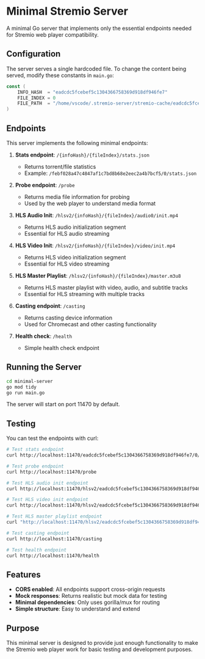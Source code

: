 # Minimal Stremio Server

A minimal Go server that implements only the essential endpoints needed for Stremio web player compatibility.

## Configuration

The server serves a single hardcoded file. To change the content being served, modify these constants in `main.go`:

```go
const (
    INFO_HASH  = "eadcdc5fcebef5c1304366758369d918df946fe7"
    FILE_INDEX = 0
    FILE_PATH  = "/home/vscode/.stremio-server/stremio-cache/eadcdc5fcebef5c1304366758369d918df946fe7/0"
)
```

## Endpoints

This server implements the following minimal endpoints:

1. **Stats endpoint**: `/{infoHash}/{fileIndex}/stats.json`
   - Returns torrent/file statistics
   - Example: `/febf028a47c4847af1c7bd8b68e2eec2a4b7bcf5/0/stats.json`

2. **Probe endpoint**: `/probe`
   - Returns media file information for probing
   - Used by the web player to understand media format

3. **HLS Audio Init**: `/hlsv2/{infoHash}/{fileIndex}/audio0/init.mp4`
   - Returns HLS audio initialization segment
   - Essential for HLS audio streaming

4. **HLS Video Init**: `/hlsv2/{infoHash}/{fileIndex}/video/init.mp4`
   - Returns HLS video initialization segment
   - Essential for HLS video streaming

5. **HLS Master Playlist**: `/hlsv2/{infoHash}/{fileIndex}/master.m3u8`
   - Returns HLS master playlist with video, audio, and subtitle tracks
   - Essential for HLS streaming with multiple tracks

6. **Casting endpoint**: `/casting`
   - Returns casting device information
   - Used for Chromecast and other casting functionality

7. **Health check**: `/health`
   - Simple health check endpoint

## Running the Server

```bash
cd minimal-server
go mod tidy
go run main.go
```

The server will start on port 11470 by default.

## Testing

You can test the endpoints with curl:

```bash
# Test stats endpoint
curl http://localhost:11470/eadcdc5fcebef5c1304366758369d918df946fe7/0/stats.json

# Test probe endpoint
curl http://localhost:11470/probe

# Test HLS audio init endpoint
curl http://localhost:11470/hlsv2/eadcdc5fcebef5c1304366758369d918df946fe7/0/audio0/init.mp4

# Test HLS video init endpoint
curl http://localhost:11470/hlsv2/eadcdc5fcebef5c1304366758369d918df946fe7/0/video0/init.mp4

# Test HLS master playlist endpoint
curl "http://localhost:11470/hlsv2/eadcdc5fcebef5c1304366758369d918df946fe7/0/master.m3u8?mediaURL=http%3A%2F%2F127.0.0.1%3A11470%2Ffebf028a47c4847af1c7bd8b68e2eec2a4b7bcf5%2F0&videoCodecs=h264&videoCodecs=h265&videoCodecs=hevc&audioCodecs=aac&audioCodecs=mp3&audioCodecs=opus&maxAudioChannels=2"

# Test casting endpoint
curl http://localhost:11470/casting

# Test health endpoint
curl http://localhost:11470/health
```

## Features

- **CORS enabled**: All endpoints support cross-origin requests
- **Mock responses**: Returns realistic but mock data for testing
- **Minimal dependencies**: Only uses gorilla/mux for routing
- **Simple structure**: Easy to understand and extend

## Purpose

This minimal server is designed to provide just enough functionality to make the Stremio web player work for basic testing and development purposes. 